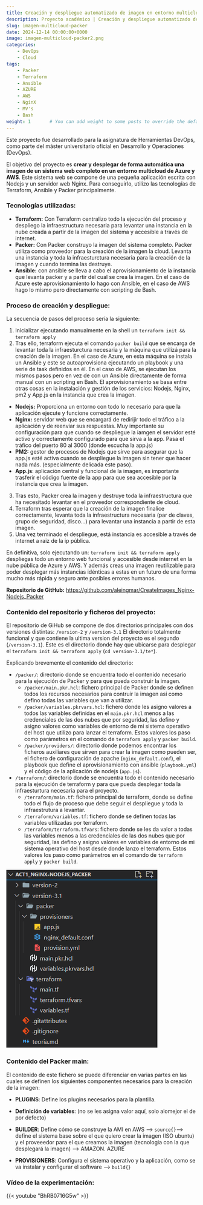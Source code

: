 ```yaml
---
title: Creación y despliegue automatizado de imagen en entorno multicloud.
description: Proyecto académico | Creación y despliegue automatizado de imagen en entorno multicloud (Azure y AWS). Creación de imagen de app web (Nodejs y NginX) utilizando Packer, despliegue de infraestructura en la nube usando Terraform y aprovisionamiento de la infraestructura con Ansible.
slug: imagen-multicloud-packer
date: 2024-12-14 00:00:00+0000
image: imagen-multicloud-packer2.png
categories:
    - DevOps
    - Cloud
tags:
    - Packer
    - Terraform
    - Ansible
    - AZURE
    - AWS
    - NginX
    - MV's
    - Bash
weight: 1       # You can add weight to some posts to override the default sorting (date descending)
---
```


Este proyecto fue desarrollado para la asignatura de Herramientas DevOps, como parte del máster universitario oficial en Desarrollo y Operaciones (DevOps).

El objetivo del proyecto es **crear y desplegar de forma automática una imagen de un sistema web completo en un entorno multicloud de Azure y AWS**. Este sistema web se compone de una pequeña aplicación escrita con Nodejs y un servidor web Nginx. Para conseguirlo, utilizo las tecnologías de Terraform, Ansible y Packer principalmente. 

### Tecnologías utilizadas:

- **Terraform:** Con Terraform centralizo todo la ejecución del proceso y despliego la infraestructura necesaria para levantar una instancia en la nube creada a partir de la imagen del sistema y accesible a través de internet. 
- **Packer:** Con Packer construyo la imagen del sistema completo. Packer utiliza como proveedor para la creación de la imagen la cloud. Levanta una instancia y toda la infraesturctura necesaria para la creación de la imagen y cuando termina las destruye.
- **Ansible:** con ansible se lleva a cabo el aprovisionamiento de la instancia que levanta packer y a partir del cual se crea la imagen. En el caso de Azure este aprovisionamiento lo hago con Ansible, en el caso de AWS hago lo mismo pero directamente con scripting de Bash.

### Proceso de creación y despliegue:

La secuencia de pasos del proceso sería la siguiente: 
1. Inicializar ejecutando manualmente en la shell un `terraform init && terraform apply`
2. Tras ello, terraform ejecuta el comando `packer build` que se encarga de levantar toda la infraesturctura necesaria y la máquina que utilizá para la creación de la imagen. En el caso de Azure, en esta máquina se instala un Ansible y este se autoaprovisiona ejecutando un playbook y una serie de task definidos en él. En el caso de AWS, se ejecutan los mismos pasos pero en vez de con un Ansible directamente de forma manual con un scripting en Bash. El aprovisionamiento se basa entre otras cosas en la instalación y gestión de los servicios: Nodejs, Nginx, pm2 y App.js en la instancia que crea la imagen.
- **Nodejs:** Proporciona un entorno con todo lo necesario para que la aplicación ejecute y funcione correctamente.
- **Nginx:** servidor web que se encargará de redirijir todo el tráfico a la aplicación y de reenviar sus respuestas. Muy importante su configuración para que cuando se despliegue la iamgen el servidor esté activo y correctamente configurado para que sirva a la app. Pasa el tráfico del puerto 80 al 3000 (donde escucha la app.js)
- **PM2:** gestor de procesos de Nodejs que sirve para asegurar que la app.js esté activa cuando se despliegue la imagen sin tener que hacer nada más. (especialmente delicada este paso).
- **App.js**: aplicación central y funcional de la imagen, es importante trasferir el código fuente de la app para que sea accesible por la instancia que crea la imagen.

3. Tras esto, Packer crea la imagen y destruye toda la infraestructura que ha necesitado levantar en el proveedor correspondiente de cloud. 
4. Terraform tras esperar que la creación de la imagen finalice correctamente, levanta toda la infraestructura necesaria (par de claves, grupo de seguridad, disco...) para levantar una instancia a partir de esta imagen.
5. Una vez terminado el despliegue, está instancia es accesible a través de internet a raiz de la ip pública.

En definitiva, solo ejecutando un: `terraform init && terraform apply` despliegas todo un entorno web funcional y accesible desde internet en la nube pública de Azure y AWS. Y además creas una imagen reutilizable para poder desplegar más instancias idénticas a estas en un futuro de una forma mucho más rápida y seguro ante posibles errores humanos.


**Repositorio de GitHub:** https://github.com/aleingmar/CreateImages_Nginx-Nodejs_Packer

### Contenido del repositorio y ficheros del proyecto:

El repositorio de GiHub se compone de dos directorios principales con dos versiones distintas: `/version-2` y `/version-3.1`
El directorio totalmente funcional y que contiene la ultima version del proyecto es el segundo (`/version-3.1`). Este es el directorio donde hay que ubicarse para desplegar el `terraform init && terraform apply` (`cd version-3.1/te*`).


Explicando brevemente el contenido del directorio:
- `/packer/`: directorio donde se encuentra todo el contenido necesario para la ejecución de Packer y para que pueda construir la imagen.
    - `/packer/main.pkr.hcl`: fichero principal de Packer donde se definen todos los recursos necesarios para contruir la imagen asi como defino todas las variables que van a utilizar.
    - `/packer/variables.pkrvars.hcl`: fichero donde les asigno valores a todos las variables definidas en el `main.pkr.hcl` menos a las credenciales de las dos nubes que por seguridad, las defino y asigno valores como variables de entorno de mi sistema operativo del host que utilizo para lanzar el terraform. Estos valores los paso como parámetros en el comando de `terraform apply` y `packer build`.
    - `/packer/providers/`: directorio donde podemos encontrar los ficheros auxiliares que sirven para crear la imagen como pueden ser, el fichero de configuración de apache (`nginx_default.conf`), el playbook que define el aprovisionamiento con ansible (`playbook.yml`) y el código de la aplicación de nodejs (`app.js`). 
- `/terraform/`: directorio donde se encuentra todo el contenido necesario para la ejecución de terraform y para que pueda desplegar toda la infraesturtura necesaria para el proyecto.
    - `/terraform/main.tf`: fichero principal de terraform, donde se define todo el flujo de proceso que debe seguir el despliegue y toda la infraestrutura a levantar.
    - `/terraform/variables.tf`: fichero donde se definen todas las variables utilizadas por terraform.
    - `/terraform/terraform.tfvars`: fichero donde se les da valor a todas las variables menos a las credenciales de las dos nubes que por seguridad, las defino y asigno valores en variables de entorno de mi sistema operativo del host desde donde lanzo el terraform. Estos valores los paso como parámetros en el comando de `terraform apply` y `packer build`.

![Contenido del directorio](ficheros.png)

### Contenido del Packer main:

El contenido de este fichero se puede diferenciar en varias partes en las cuales se definen los siguientes componentes necesarios para la creación de la imagen:
- **PLUGINS**: Define los plugins necesarios para la plantilla.
- **Definición de variables**: (no se les asigna valor aquí, solo alomejor el de por defecto)

- **BUILDER**: Define cómo se construye la AMI en AWS --> `source{}`--> define el sistema base sobre el que quiero crear la imagen (ISO ubuntu) y el proveeedor para el que creamos la imagen (tecnologia con la que desplegará la imagen) --> AMAZON. AZURE
- **PROVISIONERS**: Configura el sistema operativo y la aplicación, como se va instalar y configurar el software --> `build{}` 

### Vídeo de la experimentación:

{{< youtube "BhRB0716G5w" >}}
